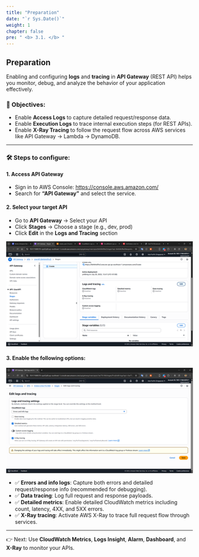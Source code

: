 ```yaml
---
title: "Preparation"
date: "`r Sys.Date()`"
weight: 1
chapter: false
pre: " <b> 3.1. </b> "
---
```


## Preparation

Enabling and configuring **logs** and **tracing** in **API Gateway** (REST API) helps you monitor, debug, and analyze the behavior of your application effectively.

### 🎯 Objectives:

- Enable **Access Logs** to capture detailed request/response data.
- Enable **Execution Logs** to trace internal execution steps (for REST APIs).
- Enable **X-Ray Tracing** to follow the request flow across AWS services like API Gateway → Lambda → DynamoDB.

---

### 🛠️ Steps to configure:

#### 1. Access API Gateway

- Sign in to AWS Console: https://console.aws.amazon.com/
- Search for **“API Gateway”** and select the service.

#### 2. Select your target API

- Go to **API Gateway** → Select your API
- Click **Stages** → Choose a stage (e.g., dev, prod)
- Click **Edit** in the **Logs and Tracing** section

![Edit](/images/Editlogandtracing/edit1.png)

#### 3. Enable the following options:

![Edit](/images/Editlogandtracing/edit2.png)

- ✅ **Errors and info logs**: Capture both errors and detailed request/response info (recommended for debugging).
- ✅ **Data tracing**: Log full request and response payloads.
- ✅ **Detailed metrics**: Enable detailed CloudWatch metrics including count, latency, 4XX, and 5XX errors.
- ✅ **X-Ray tracing**: Activate AWS X-Ray to trace full request flow through services.

---

👉 Next: Use **CloudWatch Metrics**, **Logs Insight**, **Alarm**, **Dashboard**, and **X-Ray** to monitor your APIs.
